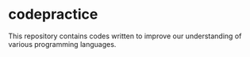 # codepractice
This repository contains codes written to improve our understanding of various programming languages.
